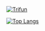 [![Trifun](https://github-readme-stats.vercel.app/api?username=Trysha-rbrn&count_private=true&show_icons=true&&theme=onedark)](https://github.com/Trysha-rbrn/github-readme-stats)

[![Top Langs](https://github-readme-stats.vercel.app/api/top-langs/?username=Trysha-rbrn&langs_count=5)](https://github.com/Trysha-rbrn/github-readme-stats)
